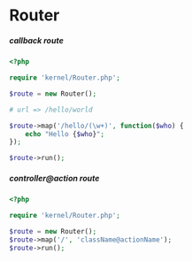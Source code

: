# Router
##### callback route

```php
<?php

require 'kernel/Router.php';

$route = new Router();

# url => /hello/world

$route->map('/hello/(\w+)', function($who) {
    echo "Hello {$who}";
});

$route->run();
```

##### controller@action route

```php
<?php

require 'kernel/Router.php';

$route = new Router();
$route->map('/', 'className@actionName');
$route->run();
```
